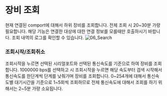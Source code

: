 # 장비 조회
현재 연결된 comport에 대해서 하위 장비를 조회합니다.
전체 조회 시 20~30분 가량 필요합니다.
해당 기능은 연결한 대상에 대한 연결 정보를 모를때만 호출하시기 바랍니다.
조회 내역의 로그를 확인할 수 있습니다.
![06_Search](./Images/06_Search.png)

### 조회시작/조회취소
조회시작을 누르면 선택된 시리얼포트와 선택된 통신속도를 기준으로 하여 장비를 조회합니다.
1000000 bps를 선택하고 시 조회시작을 누르면 해당 속도부터 검색 시작해서 통신속도를 한단계씩 단계를 낮춰가며 장비를 조회합니다.
0~254개에 대해서 통신속도별 대기시간을 기준으로 1~5회씩 조회하므로 전체 통신속도에 대해서 조회를 하기 위해서는 2~5분 가량 소요됩니다.
